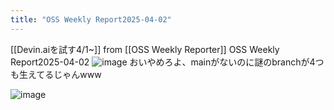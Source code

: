 ```yaml
---
title: "OSS Weekly Report2025-04-02"
---
```


[[Devin.aiを試す4/1~]]
from [[OSS Weekly Reporter]]
OSS Weekly Report2025-04-02
![image](https://gyazo.com/2e080452b3937910bc7d128ba8a0a1c4/thumb/1000)
おいやめろよ、mainがないのに謎のbranchが4つも生えてるじゃんwww

![image](https://gyazo.com/718bc45f3fb2594472b9dd81b27dce86/thumb/1000)

